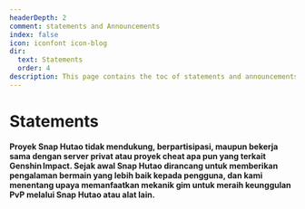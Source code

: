 ```yaml
---
headerDepth: 2
comment: statements and Announcements
index: false
icon: iconfont icon-blog
dir:
  text: Statements
  order: 4
description: This page contains the toc of statements and announcements of Snap Hutao project.
---
```


# Statements

**Proyek Snap Hutao tidak mendukung, berpartisipasi, maupun bekerja sama dengan server privat atau proyek cheat apa pun yang terkait Genshin Impact. Sejak awal Snap Hutao dirancang untuk memberikan pengalaman bermain yang lebih baik kepada pengguna, dan kami menentang upaya memanfaatkan mekanik gim untuk meraih keunggulan PvP melalui Snap Hutao atau alat lain.**

<Catalog />